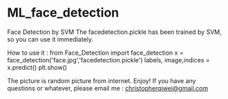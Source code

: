# ML_face_detection
Face Detection by SVM
The facedetection.pickle has been trained
by SVM, so you can use it immediately.

How to use it :
from Face_Detection import face_detection
x = face_detection('face.jpg','facedetection.pickle')
labels, image,indices = x.predict()
plt.show()

The picture is random picture from internet.
Enjoy!
If you have any questions or whatever, please email me : christopherqiwei@gmail.com
